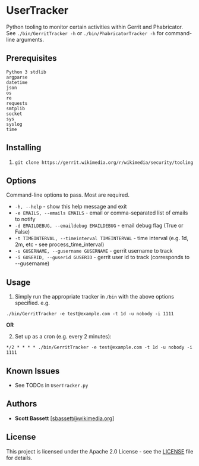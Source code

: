 # UserTracker

Python tooling to monitor certain activities within Gerrit and Phabricator.  See ```./bin/GerritTracker -h``` or ```./bin/PhabricatorTracker -h``` for command-line arguments.

## Prerequisites

```
Python 3 stdlib
argparse
datetime
json
os
re
requests
smtplib
socket
sys
syslog
time
```

## Installing

1. ```git clone https://gerrit.wikimedia.org/r/wikimedia/security/tooling```

## Options

Command-line options to pass.  Most are required.

* ```-h, --help``` - show this help message and exit
* ```-e EMAILS, --emails EMAILS``` - email or comma-separated list of emails to notify
* ```-d EMAILDEBUG, --emaildebug EMAILDEBUG``` - email debug flag (True or False)
* ```-t TIMEINTERVAL, --timeinterval TIMEINTERVAL``` - time interval (e.g. 1d, 2m, etc - see process_time_interval)
* ```-u GUSERNAME, --gusername GUSERNAME``` - gerrit username to track
* ```-i GUSERID, --guserid GUSERID``` - gerrit user id to track (corresponds to --gusername)

## Usage

1. Simply run the appropriate tracker in ```/bin``` with the above options specified.  e.g.

```./bin/GerritTracker -e test@example.com -t 1d -u nobody -i 1111```

**OR**

2. Set up as a cron (e.g. every 2 minutes):

```*/2 * * * * ./bin/GerritTracker -e test@example.com -t 1d -u nobody -i 1111```

## Known Issues

* See TODOs in ```UserTracker.py```

## Authors

* **Scott Bassett** [sbassett@wikimedia.org]

## License

This project is licensed under the Apache 2.0 License - see the [LICENSE](https://opensource.org/licenses/Apache-2.0) file for details.
